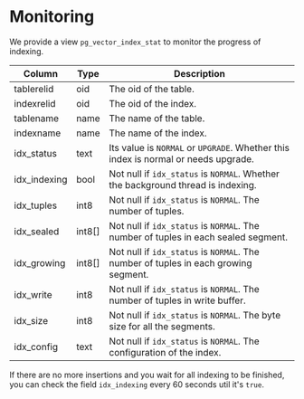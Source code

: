 # Monitoring

We provide a view `pg_vector_index_stat` to monitor the progress of indexing.

| Column       | Type   | Description                                                                         |
| ------------ | ------ | ----------------------------------------------------------------------------------- |
| tablerelid   | oid    | The oid of the table.                                                               |
| indexrelid   | oid    | The oid of the index.                                                               |
| tablename    | name   | The name of the table.                                                              |
| indexname    | name   | The name of the index.                                                              |
| idx_status   | text   | Its value is `NORMAL` or `UPGRADE`. Whether this index is normal or needs upgrade.  |
| idx_indexing | bool   | Not null if `idx_status` is `NORMAL`. Whether the background thread is indexing.    |
| idx_tuples   | int8   | Not null if `idx_status` is `NORMAL`. The number of tuples.                         |
| idx_sealed   | int8[] | Not null if `idx_status` is `NORMAL`. The number of tuples in each sealed segment.  |
| idx_growing  | int8[] | Not null if `idx_status` is `NORMAL`. The number of tuples in each growing segment. |
| idx_write    | int8   | Not null if `idx_status` is `NORMAL`. The number of tuples in write buffer.         |
| idx_size     | int8   | Not null if `idx_status` is `NORMAL`. The byte size for all the segments.           |
| idx_config   | text   | Not null if `idx_status` is `NORMAL`. The configuration of the index.               |

If there are no more insertions and you wait for all indexing to be finished, you can check the field `idx_indexing` every 60 seconds util it's `true`.
